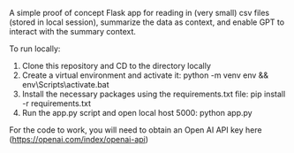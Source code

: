 A simple proof of concept Flask app for reading in (very small) csv files (stored in local session), summarize the data as context, and enable GPT to interact with the summary context.

To run locally:

1. Clone this repository and CD to the directory locally 
2. Create a virtual environment and activate it: python -m venv env && env\Scripts\activate.bat
3. Install the necessary packages using the requirements.txt file: pip install -r requirements.txt
4. Run the app.py script and open local host 5000: python app.py

For the code to work, you will need to obtain an Open AI API key here (https://openai.com/index/openai-api)
